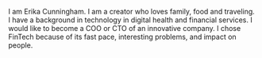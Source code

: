 I am Erika Cunningham. I am a creator who loves family, food and traveling. I have a background in  technology in digital health and financial services.
I would like to become a COO or CTO of an innovative company.
I chose FinTech because of its fast pace, interesting problems, and impact on people.